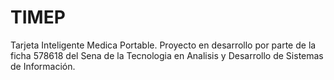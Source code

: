 # TIMEP
Tarjeta Inteligente Medica Portable. Proyecto en desarrollo por parte de la ficha 578618 del Sena de la Tecnologia en Analisis y Desarrollo de Sistemas de Información.
